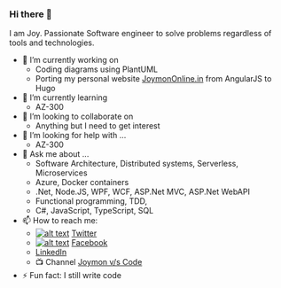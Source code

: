 ### Hi there 👋

I am Joy. Passionate Software engineer to solve problems regardless of tools and technologies.

<!--
**joymon/joymon** is a ✨ _special_ ✨ repository because its `README.md` (this file) appears on your GitHub profile.
-->

- 🔭 I’m currently working on
  - Coding diagrams using PlantUML
  - Porting my personal website [JoymonOnline.in](https://joymononline.in) from AngularJS to Hugo
- 🌱 I’m currently learning
  - AZ-300
- 👯 I’m looking to collaborate on
  - Anything but I need to get interest
- 🤔 I’m looking for help with ...
  - AZ-300
- 💬 Ask me about ...
  - Software Architecture, Distributed systems, Serverless, Microservices
  - Azure, Docker containers
  - .Net, Node.JS, WPF, WCF, ASP.Net MVC, ASP.Net WebAPI
  - Functional programming, TDD, 
  - C#, JavaScript, TypeScript, SQL
- 📫 How to reach me:
  - [![alt text][1.2]][1] [Twitter][1]
  - [![alt text][2.2]][2] [Facebook](https://www.facebook.com/joygeorgek)
  - [LinkedIn](https://www.linkedin.com/in/joymon)
  - :tv: Channel [Joymon v/s Code](https://www.youtube.com/channel/UC78wYrq_keVaDV8STReHRxg)
- ⚡ Fun fact: I still write code

[1.2]: http://i.imgur.com/wWzX9uB.png (twitter icon without padding)
[2.2]: http://i.imgur.com/fep1WsG.png (facebook icon without padding)

[1]: https://twitter.com/joymon
[2]: https://www.facebook.com/joygeorgek
